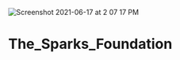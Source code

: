 ![Screenshot 2021-06-17 at 2 07 17 PM](https://user-images.githubusercontent.com/55799049/122362924-280d8f80-cf76-11eb-8884-e59a9fc61ca1.jpeg)
# The_Sparks_Foundation
